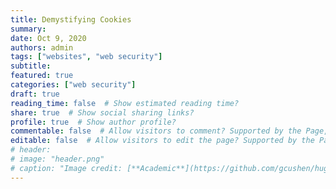 ```yaml
---
title: Demystifying Cookies
summary:
date: Oct 9, 2020
authors: admin
tags: ["websites", "web security"]
subtitle:
featured: true
categories: ["web security"]
draft: true
reading_time: false  # Show estimated reading time?
share: true  # Show social sharing links?
profile: true  # Show author profile?
commentable: false  # Allow visitors to comment? Supported by the Page, Post, and Docs content types.
editable: false  # Allow visitors to edit the page? Supported by the Page, Post, and Docs content types.
# header:
# image: "header.png"
# caption: "Image credit: [**Academic**](https://github.com/gcushen/hugo-academic/)"
---
```

